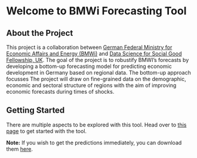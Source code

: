 # Welcome to BMWi Forecasting Tool

<!-- ## Commands (To be removed)

* `mkdocs new [dir-name]` - Create a new project.
* `mkdocs serve` - Start the live-reloading docs server.
* `mkdocs build` - Build the documentation site.
* `mkdocs -h` - Print help message and exit. -->

## About the Project 

This project is a collaboration between [German Federal Ministry for Economic Affairs and Energy (BMWi)](https://www.bmwi.de/Navigation/EN/Home/home.html) and [Data Science for Social Good Fellowship, UK](https://warwick.ac.uk/research/data-science/warwick-data/dssgx/). The goal of the project is to robustify BMWI’s forecasts by developing a bottom-up forecasting model for predicting economic development in Germany based on regional data. The bottom-up approach focusses The project will draw on fine-grained data on the demographic, economic and sectoral structure of regions with the aim of improving economic forecasts during times of shocks. 

<!-- ## About the Tool  -->


## Getting Started 

There are multiple aspects to be explored with this tool. Head over to [this page](start/start.md) to get started with the tool. 

**Note:** If you wish to get the predictions immediately, you can download them [here](). 

